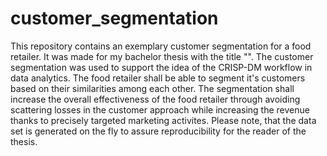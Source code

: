 # customer_segmentation
This repository contains an exemplary customer segmentation for a food retailer.
It was made for my bachelor thesis with the title "".
The customer segmentation was used to support the idea of the CRISP-DM workflow in data analytics. The food retailer shall be able to segment it's customers based on their similarities among each other. The segmentation shall increase the overall effectiveness of the food retailer through avoiding scattering losses in the customer approach while increasing the revenue thanks to precisely targeted marketing activites. Please note, that the data set is generated on the fly to assure reproducibility for the reader of the thesis.
